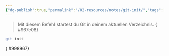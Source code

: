 ```yaml
---
{"dg-publish":true,"permalink":"/02-resources/notes/git-init/","tags":["git/init"],"noteIcon":"","updated":"2025-09-05T10:12:28.000+02:00"}
---
```


>Mit diesem Befehl startest du Git in deinem aktuellen Verzeichnis.
{ #967e08}

```bash
git init
```
{ #998967}



